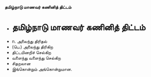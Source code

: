 **தமிழ்நாடு மாணவர் கணினித் திட்டம்**
- # தமிழ்நாடு மாணவர் கணினித் திட்டம்
- n. அலைந்து திரிதல்
- (பெ.) அலைந்து திரிகிற
- திட்டமினறிச் செல்கிற
- வளைந்து வளைந்து செல்கிற
- சிதறலான
-  இங்கொன்றும் அங்கொன்றுமான.

